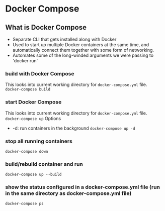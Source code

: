 # Docker Compose

## What is Docker Compose
* Separate CLI that gets installed along with Docker
* Used to start up multiple Docker containers at the same time, and automatically connect them together with some form of networking.
* Automates some of the long-winded arguments we were passing to 'docker run'

### build with Docker Compose
This looks into current working directory for `docker-compose.yml` file.
`docker-compose build`

### start Docker Compose
This looks into current working directory for `docker-compose.yml` file.
`docker-compose up` 
Options
  * -d: run containers in the background `docker-compose up -d`

### stop all running containers
`docker-compose down`

### build/rebuild container and run
`docker-compose up --build`

### show the status configured in a docker-compose.yml file (run in the same directory as docker-compose.yml file)
`docker-compose ps`
